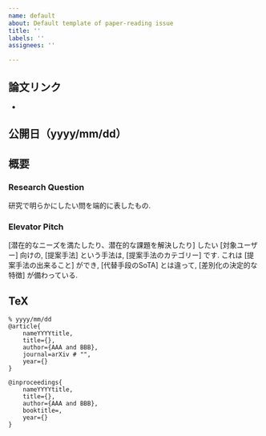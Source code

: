 ```yaml
---
name: default
about: Default template of paper-reading issue
title: ''
labels: ''
assignees: ''

---
```


## 論文リンク
- []()

## 公開日（yyyy/mm/dd）

## 概要

### Research Question

研究で明らかにしたい問を端的に表したもの.

### Elevator Pitch

[潜在的なニーズを満たしたり、潜在的な課題を解決したり] したい
[対象ユーザー] 向けの, 
[提案手法] という手法は, 
[提案手法のカテゴリー] です.
これは [提案手法の出来ること] ができ, 
[代替手段のSoTA] とは違って, 
[差別化の決定的な特徴]
が備わっている.

## TeX

```
% yyyy/mm/dd
@article{
    nameYYYYtitle,
    title={},
    author={AAA and BBB},
    journal=arXiv # "",
    year={}
}

@inproceedings{
    nameYYYYtitle,
    title={},
    author={AAA and BBB},
    booktitle=,
    year={}
}
```
